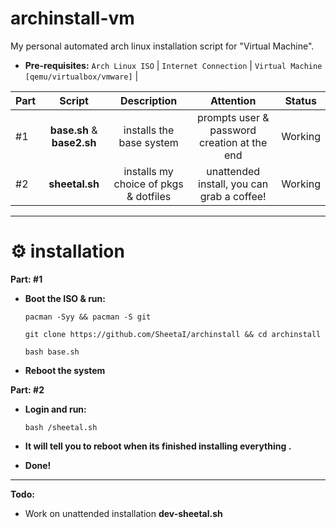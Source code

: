 # archinstall-vm
My personal automated arch linux installation script for "Virtual Machine".

 - **Pre-requisites:**
`Arch Linux ISO` | `Internet Connection` | `Virtual Machine [qemu/virtualbox/vmware]` |

| Part | Script | Description | Attention | Status | 
:-- | :--: | :--: | :--: | :--: |
#1 | **base.sh** & **base2.sh** | installs the base system | prompts user & password creation at the end | Working |
#2 | **sheetal.sh** | installs my choice of pkgs & dotfiles | unattended install, you can grab a coffee! | Working |

 ---
# ⚙️ installation
**Part: #1**
 - **Boot the ISO & run:**

    `pacman -Syy && pacman -S git`

    `git clone https://github.com/SheetaI/archinstall && cd archinstall`
    
    `bash base.sh`
    
  - **Reboot the system**  
    
**Part: #2**

 - **Login and run:**
 
    `bash /sheetal.sh`
 
 - **It will tell you to reboot when its finished installing everything .**    
 
 - **Done!**
 
 ---
 **Todo:**
- Work on unattended installation **dev-sheetal.sh**
